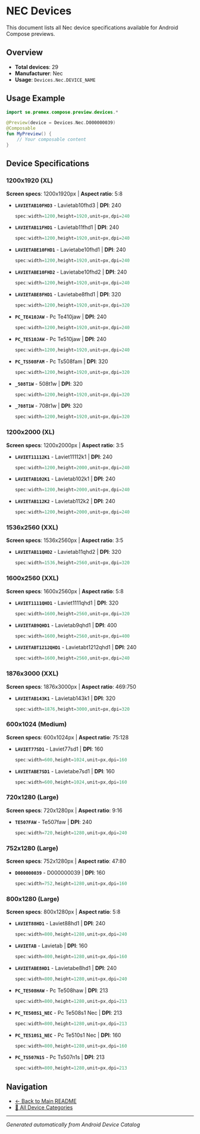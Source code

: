# NEC Devices

This document lists all Nec device specifications available for Android Compose previews.

## Overview

- **Total devices**: 29
- **Manufacturer**: Nec
- **Usage**: `Devices.Nec.DEVICE_NAME`

## Usage Example

```kotlin
import se.premex.compose.preview.devices.*

@Preview(device = Devices.Nec.D000000039)
@Composable
fun MyPreview() {
    // Your composable content
}
```

## Device Specifications

### 1200x1920 (XL)

**Screen specs**: 1200x1920px | **Aspect ratio**: 5:8

- **`LAVIETAB10FHD3`** - Lavietab10fhd3 | **DPI**: 240
  ```kotlin
  spec:width=1200,height=1920,unit=px,dpi=240
  ```

- **`LAVIETAB11FHD1`** - Lavietab11fhd1 | **DPI**: 240
  ```kotlin
  spec:width=1200,height=1920,unit=px,dpi=240
  ```

- **`LAVIETABE10FHD1`** - Lavietabe10fhd1 | **DPI**: 240
  ```kotlin
  spec:width=1200,height=1920,unit=px,dpi=240
  ```

- **`LAVIETABE10FHD2`** - Lavietabe10fhd2 | **DPI**: 240
  ```kotlin
  spec:width=1200,height=1920,unit=px,dpi=240
  ```

- **`LAVIETABE8FHD1`** - Lavietabe8fhd1 | **DPI**: 320
  ```kotlin
  spec:width=1200,height=1920,unit=px,dpi=320
  ```

- **`PC_TE410JAW`** - Pc Te410jaw | **DPI**: 240
  ```kotlin
  spec:width=1200,height=1920,unit=px,dpi=240
  ```

- **`PC_TE510JAW`** - Pc Te510jaw | **DPI**: 240
  ```kotlin
  spec:width=1200,height=1920,unit=px,dpi=240
  ```

- **`PC_TS508FAM`** - Pc Ts508fam | **DPI**: 320
  ```kotlin
  spec:width=1200,height=1920,unit=px,dpi=320
  ```

- **`_508T1W`** -  508t1w | **DPI**: 320
  ```kotlin
  spec:width=1200,height=1920,unit=px,dpi=320
  ```

- **`_708T1W`** -  708t1w | **DPI**: 320
  ```kotlin
  spec:width=1200,height=1920,unit=px,dpi=320
  ```

### 1200x2000 (XL)

**Screen specs**: 1200x2000px | **Aspect ratio**: 3:5

- **`LAVIET11112K1`** - Laviet11112k1 | **DPI**: 240
  ```kotlin
  spec:width=1200,height=2000,unit=px,dpi=240
  ```

- **`LAVIETAB102K1`** - Lavietab102k1 | **DPI**: 240
  ```kotlin
  spec:width=1200,height=2000,unit=px,dpi=240
  ```

- **`LAVIETAB112K2`** - Lavietab112k2 | **DPI**: 240
  ```kotlin
  spec:width=1200,height=2000,unit=px,dpi=240
  ```

### 1536x2560 (XXL)

**Screen specs**: 1536x2560px | **Aspect ratio**: 3:5

- **`LAVIETAB11QHD2`** - Lavietab11qhd2 | **DPI**: 320
  ```kotlin
  spec:width=1536,height=2560,unit=px,dpi=320
  ```

### 1600x2560 (XXL)

**Screen specs**: 1600x2560px | **Aspect ratio**: 5:8

- **`LAVIET1111QHD1`** - Laviet1111qhd1 | **DPI**: 320
  ```kotlin
  spec:width=1600,height=2560,unit=px,dpi=320
  ```

- **`LAVIETAB9QHD1`** - Lavietab9qhd1 | **DPI**: 400
  ```kotlin
  spec:width=1600,height=2560,unit=px,dpi=400
  ```

- **`LAVIETABT1212QHD1`** - Lavietabt1212qhd1 | **DPI**: 240
  ```kotlin
  spec:width=1600,height=2560,unit=px,dpi=240
  ```

### 1876x3000 (XXL)

**Screen specs**: 1876x3000px | **Aspect ratio**: 469:750

- **`LAVIETAB143K1`** - Lavietab143k1 | **DPI**: 320
  ```kotlin
  spec:width=1876,height=3000,unit=px,dpi=320
  ```

### 600x1024 (Medium)

**Screen specs**: 600x1024px | **Aspect ratio**: 75:128

- **`LAVIET77SD1`** - Laviet77sd1 | **DPI**: 160
  ```kotlin
  spec:width=600,height=1024,unit=px,dpi=160
  ```

- **`LAVIETABE7SD1`** - Lavietabe7sd1 | **DPI**: 160
  ```kotlin
  spec:width=600,height=1024,unit=px,dpi=160
  ```

### 720x1280 (Large)

**Screen specs**: 720x1280px | **Aspect ratio**: 9:16

- **`TE507FAW`** - Te507faw | **DPI**: 240
  ```kotlin
  spec:width=720,height=1280,unit=px,dpi=240
  ```

### 752x1280 (Large)

**Screen specs**: 752x1280px | **Aspect ratio**: 47:80

- **`D000000039`** - D000000039 | **DPI**: 160
  ```kotlin
  spec:width=752,height=1280,unit=px,dpi=160
  ```

### 800x1280 (Large)

**Screen specs**: 800x1280px | **Aspect ratio**: 5:8

- **`LAVIET88HD1`** - Laviet88hd1 | **DPI**: 240
  ```kotlin
  spec:width=800,height=1280,unit=px,dpi=240
  ```

- **`LAVIETAB`** - Lavietab | **DPI**: 160
  ```kotlin
  spec:width=800,height=1280,unit=px,dpi=160
  ```

- **`LAVIETABE8HD1`** - Lavietabe8hd1 | **DPI**: 240
  ```kotlin
  spec:width=800,height=1280,unit=px,dpi=240
  ```

- **`PC_TE508HAW`** - Pc Te508haw | **DPI**: 213
  ```kotlin
  spec:width=800,height=1280,unit=px,dpi=213
  ```

- **`PC_TE508S1_NEC`** - Pc Te508s1 Nec | **DPI**: 213
  ```kotlin
  spec:width=800,height=1280,unit=px,dpi=213
  ```

- **`PC_TE510S1_NEC`** - Pc Te510s1 Nec | **DPI**: 160
  ```kotlin
  spec:width=800,height=1280,unit=px,dpi=160
  ```

- **`PC_TS507N1S`** - Pc Ts507n1s | **DPI**: 213
  ```kotlin
  spec:width=800,height=1280,unit=px,dpi=213
  ```

## Navigation

- [← Back to Main README](../../README.md)
- [📱 All Device Categories](../README.md)

---
*Generated automatically from Android Device Catalog*
